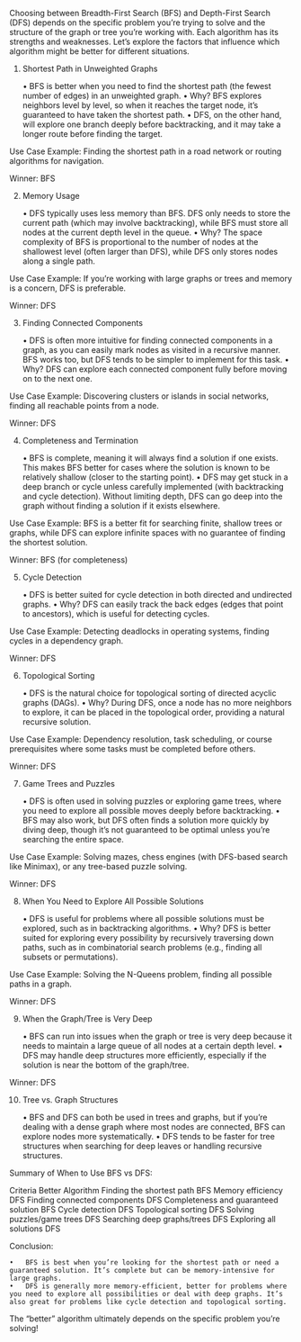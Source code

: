 Choosing between Breadth-First Search (BFS) and Depth-First Search (DFS) depends on the specific problem you’re trying to solve and the structure of the graph or tree you’re working with. Each algorithm has its strengths and weaknesses. Let’s explore the factors that influence which algorithm might be better for different situations.

1. Shortest Path in Unweighted Graphs

	•	BFS is better when you need to find the shortest path (the fewest number of edges) in an unweighted graph.
	•	Why? BFS explores neighbors level by level, so when it reaches the target node, it’s guaranteed to have taken the shortest path.
	•	DFS, on the other hand, will explore one branch deeply before backtracking, and it may take a longer route before finding the target.

Use Case Example: Finding the shortest path in a road network or routing algorithms for navigation.

Winner: BFS

2. Memory Usage

	•	DFS typically uses less memory than BFS. DFS only needs to store the current path (which may involve backtracking), while BFS must store all nodes at the current depth level in the queue.
	•	Why? The space complexity of BFS is proportional to the number of nodes at the shallowest level (often larger than DFS), while DFS only stores nodes along a single path.

Use Case Example: If you’re working with large graphs or trees and memory is a concern, DFS is preferable.

Winner: DFS

3. Finding Connected Components

	•	DFS is often more intuitive for finding connected components in a graph, as you can easily mark nodes as visited in a recursive manner. BFS works too, but DFS tends to be simpler to implement for this task.
	•	Why? DFS can explore each connected component fully before moving on to the next one.

Use Case Example: Discovering clusters or islands in social networks, finding all reachable points from a node.

Winner: DFS

4. Completeness and Termination

	•	BFS is complete, meaning it will always find a solution if one exists. This makes BFS better for cases where the solution is known to be relatively shallow (closer to the starting point).
	•	DFS may get stuck in a deep branch or cycle unless carefully implemented (with backtracking and cycle detection). Without limiting depth, DFS can go deep into the graph without finding a solution if it exists elsewhere.

Use Case Example: BFS is a better fit for searching finite, shallow trees or graphs, while DFS can explore infinite spaces with no guarantee of finding the shortest solution.

Winner: BFS (for completeness)

5. Cycle Detection

	•	DFS is better suited for cycle detection in both directed and undirected graphs.
	•	Why? DFS can easily track the back edges (edges that point to ancestors), which is useful for detecting cycles.

Use Case Example: Detecting deadlocks in operating systems, finding cycles in a dependency graph.

Winner: DFS

6. Topological Sorting

	•	DFS is the natural choice for topological sorting of directed acyclic graphs (DAGs).
	•	Why? During DFS, once a node has no more neighbors to explore, it can be placed in the topological order, providing a natural recursive solution.

Use Case Example: Dependency resolution, task scheduling, or course prerequisites where some tasks must be completed before others.

Winner: DFS

7. Game Trees and Puzzles

	•	DFS is often used in solving puzzles or exploring game trees, where you need to explore all possible moves deeply before backtracking.
	•	BFS may also work, but DFS often finds a solution more quickly by diving deep, though it’s not guaranteed to be optimal unless you’re searching the entire space.

Use Case Example: Solving mazes, chess engines (with DFS-based search like Minimax), or any tree-based puzzle solving.

Winner: DFS

8. When You Need to Explore All Possible Solutions

	•	DFS is useful for problems where all possible solutions must be explored, such as in backtracking algorithms.
	•	Why? DFS is better suited for exploring every possibility by recursively traversing down paths, such as in combinatorial search problems (e.g., finding all subsets or permutations).

Use Case Example: Solving the N-Queens problem, finding all possible paths in a graph.

Winner: DFS

9. When the Graph/Tree is Very Deep

	•	BFS can run into issues when the graph or tree is very deep because it needs to maintain a large queue of all nodes at a certain depth level.
	•	DFS may handle deep structures more efficiently, especially if the solution is near the bottom of the graph/tree.

Winner: DFS

10. Tree vs. Graph Structures

	•	BFS and DFS can both be used in trees and graphs, but if you’re dealing with a dense graph where most nodes are connected, BFS can explore nodes more systematically.
	•	DFS tends to be faster for tree structures when searching for deep leaves or handling recursive structures.

Summary of When to Use BFS vs DFS:

Criteria	Better Algorithm
Finding the shortest path	BFS
Memory efficiency	DFS
Finding connected components	DFS
Completeness and guaranteed solution	BFS
Cycle detection	DFS
Topological sorting	DFS
Solving puzzles/game trees	DFS
Searching deep graphs/trees	DFS
Exploring all solutions	DFS

Conclusion:

	•	BFS is best when you’re looking for the shortest path or need a guaranteed solution. It’s complete but can be memory-intensive for large graphs.
	•	DFS is generally more memory-efficient, better for problems where you need to explore all possibilities or deal with deep graphs. It’s also great for problems like cycle detection and topological sorting.

The “better” algorithm ultimately depends on the specific problem you’re solving!